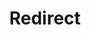﻿---
layout: src/layouts/Redirect.astro
title: Redirect
redirect: https://octopus.com/docs/kubernetes/targets/kubernetes-api
pubDate:  2023-01-01
navSearch: false
navSitemap: false
navMenu: false
---
